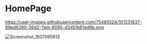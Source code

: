 # HomePage
https://user-images.githubusercontent.com/75485524/101231637-89ed6280-36d2-11eb-8095-d3451b61ed9e.png

![Screenshot_1607095813](https://user-images.githubusercontent.com/75485524/101231638-8bb72600-36d2-11eb-8ff0-d8bd74b5af47.png)






